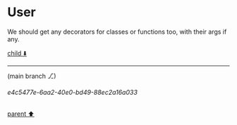 # User

We should get any decorators for classes or functions too, with their args if any.

[child ⬇️](#e4c5477e-6aa2-40e0-bd49-88ec2a16a033)

---

(main branch ⎇)
###### e4c5477e-6aa2-40e0-bd49-88ec2a16a033
[parent ⬆️](#aaa2ea29-044b-4841-b32a-47d51d6a58c2)
